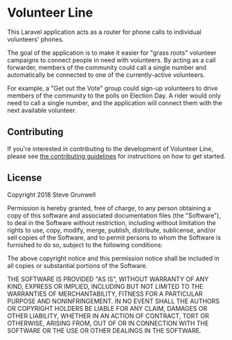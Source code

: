 # Volunteer Line

This Laravel application acts as a router for phone calls to individual volunteers' phones.

The goal of the application is to make it easier for "grass roots" volunteer campaigns to connect people in need with volunteers. By acting as a call forwarder, members of the community could call a single number and automatically be connected to one of the currently-active volunteers.

For example, a "Get out the Vote" group could sign-up volunteers to drive members of the community to the polls on Election Day. A rider would only need to call a single number, and the application will connect them with the next available volunteer.

## Contributing

If you're interested in contributing to the development of Volunteer Line, please see [the contributing guidelines](CONTRIBUTING.md) for instructions on how to get started.

## License

Copyright 2018 Steve Grunwell

Permission is hereby granted, free of charge, to any person obtaining a copy of this software and associated documentation files (the "Software"), to deal in the Software without restriction, including without limitation the rights to use, copy, modify, merge, publish, distribute, sublicense, and/or sell copies of the Software, and to permit persons to whom the Software is furnished to do so, subject to the following conditions:

The above copyright notice and this permission notice shall be included in all copies or substantial portions of the Software.

THE SOFTWARE IS PROVIDED "AS IS", WITHOUT WARRANTY OF ANY KIND, EXPRESS OR IMPLIED, INCLUDING BUT NOT LIMITED TO THE WARRANTIES OF MERCHANTABILITY, FITNESS FOR A PARTICULAR PURPOSE AND NONINFRINGEMENT. IN NO EVENT SHALL THE AUTHORS OR COPYRIGHT HOLDERS BE LIABLE FOR ANY CLAIM, DAMAGES OR OTHER LIABILITY, WHETHER IN AN ACTION OF CONTRACT, TORT OR OTHERWISE, ARISING FROM, OUT OF OR IN CONNECTION WITH THE SOFTWARE OR THE USE OR OTHER DEALINGS IN THE SOFTWARE.

